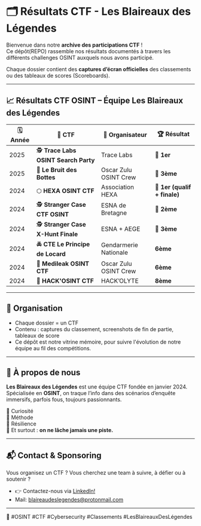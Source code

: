 # 🗂️ Résultats CTF - Les Blaireaux des Légendes

Bienvenue dans notre **archive des participations CTF** !  
Ce dépôt(REPO) rassemble nos résultats documentés à travers les différents challenges OSINT auxquels nous avons participé.

Chaque dossier contient des **captures d’écran officielles** des classements ou des tableaux de scores (Scoreboards).

---

## 📈 Résultats CTF OSINT – Équipe Les Blaireaux des Légendes

| 🗓️ Année | 🏁 CTF                               | 🏢 Organisateur                    | 🏆 Résultat                        |
|----------|--------------------------------------|------------------------------------|-----------------------------------|
| 2025     | 🕵️ **Trace Labs OSINT Search Party**     | Trace Labs                         | 🥇 **1er**                          |
| 2025     | 👢 **Le Bruit des Bottes**               | Oscar Zulu OSINT Crew              | 🥉 **3ème**                         |
| 2024     | ⬡ **HEXA OSINT CTF**                     | Association HEXA                   | 🥇 **1er (qualif + finale)**        |
| 2024     | 🕵️ **Stranger Case CTF OSINT**           | ESNA de Bretagne                   | 🥈 **2ème**                         |
| 2024     | 🕵️ **Stranger Case X-Hunt Finale**       | ESNA + AEGE                        | 🥉 **3ème**                        |
| 2024     | 🚔 **CTE Le Principe de Locard**         | Gendarmerie Nationale              |    **6ème**                         |
| 2024     | 💊 **Medileak OSINT CTF**                | Oscar Zulu OSINT Crew              |    **6ème**                         |
| 2024     | 🦊 **HACK'OSINT CTF**                    | HACK’OLYTE                         |    **8ème**                         |


---

## 🧾 Organisation

- Chaque dossier = un CTF
- Contenu : captures du classement, screenshots de fin de partie, tableaux de score
- Ce dépôt est notre vitrine mémoire, pour suivre l'évolution de notre équipe au fil des compétitions.

---

## 🦡 À propos de nous

**Les Blaireaux des Légendes** est une équipe CTF fondée en janvier 2024.  
Spécialisée en **OSINT**, on traque l’info dans des scénarios d’enquête immersifs, parfois fous, toujours passionnants.

🧠 Curiosité  
🔐 Méthode  
🎯 Résilience  
🐾 Et surtout : **on ne lâche jamais une piste.**

---

## 📬 Contact & Sponsoring

Vous organisez un CTF ? Vous cherchez une team à suivre, à défier ou à soutenir ?  
- 👉 Contactez-nous via [LinkedIn!](https://www.linkedin.com/company/bdl-osint)
- Mail: blaireaudeslegendes@protonmail.com

---

🔎 #OSINT #CTF #Cybersecurity #Classements #LesBlaireauxDesLégendes
